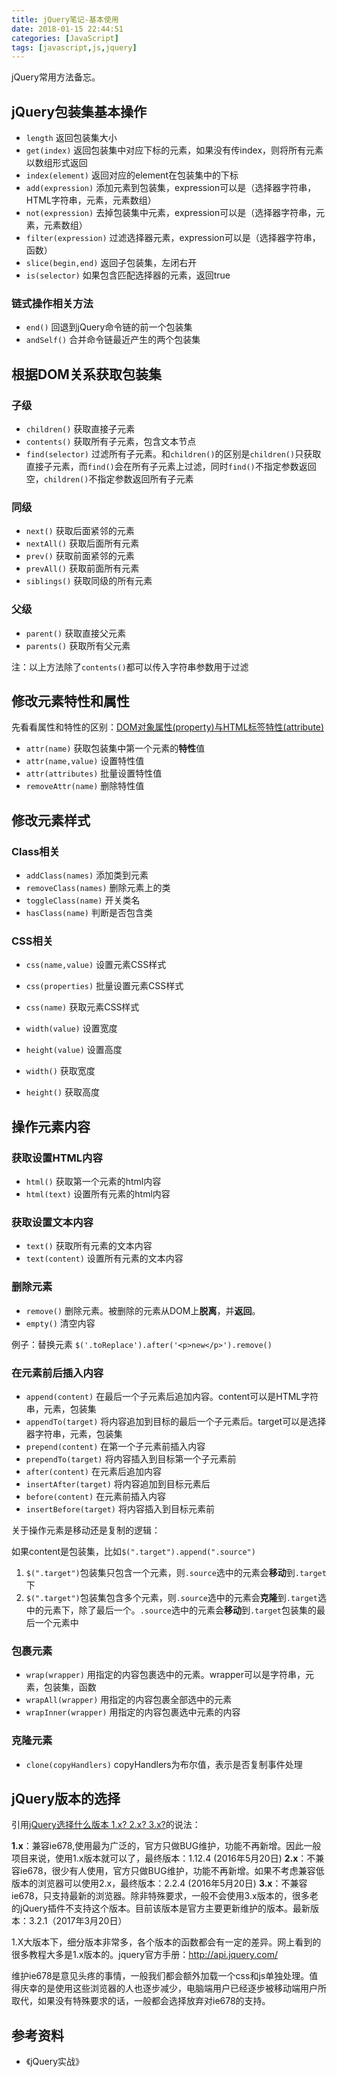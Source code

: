```yaml
---
title: jQuery笔记-基本使用
date: 2018-01-15 22:44:51
categories: [JavaScript]
tags: [javascript,js,jquery]
---
```


jQuery常用方法备忘。

<!-- more -->

## jQuery包装集基本操作
- `length` 返回包装集大小
- `get(index)` 返回包装集中对应下标的元素，如果没有传index，则将所有元素以数组形式返回
- `index(element)` 返回对应的element在包装集中的下标
- `add(expression)` 添加元素到包装集，expression可以是（选择器字符串，HTML字符串，元素，元素数组）
- `not(expression)` 去掉包装集中元素，expression可以是（选择器字符串，元素，元素数组）
- `filter(expression)` 过滤选择器元素，expression可以是（选择器字符串，函数）
- `slice(begin,end)` 返回子包装集，左闭右开
- `is(selector)` 如果包含匹配选择器的元素，返回true

### 链式操作相关方法
- `end()` 回退到jQuery命令链的前一个包装集
- `andSelf()` 合并命令链最近产生的两个包装集

## 根据DOM关系获取包装集
### 子级
- `children()` 获取直接子元素
- `contents()` 获取所有子元素，包含文本节点 
- `find(selector)` 过滤所有子元素。和`children()`的区别是`children()`只获取直接子元素，而`find()`会在所有子元素上过滤，同时`find()`不指定参数返回空，`children()`不指定参数返回所有子元素

### 同级
- `next()` 获取后面紧邻的元素
- `nextAll()` 获取后面所有元素
- `prev()` 获取前面紧邻的元素
- `prevAll()` 获取前面所有元素
- `siblings()` 获取同级的所有元素

### 父级
- `parent()` 获取直接父元素
- `parents()` 获取所有父元素

注：以上方法除了`contents()`都可以传入字符串参数用于过滤

## 修改元素特性和属性

先看看属性和特性的区别：[DOM对象属性(property)与HTML标签特性(attribute)](http://blog.csdn.net/html5_/article/details/39156593)

- `attr(name)` 获取包装集中第一个元素的**特性**值
- `attr(name,value)` 设置特性值
- `attr(attributes)` 批量设置特性值
- `removeAttr(name)` 删除特性值

## 修改元素样式

### Class相关
- `addClass(names)` 添加类到元素
- `removeClass(names)` 删除元素上的类
- `toggleClass(name)` 开关类名
- `hasClass(name)` 判断是否包含类

### CSS相关
- `css(name,value)` 设置元素CSS样式
- `css(properties)` 批量设置元素CSS样式
- `css(name)` 获取元素CSS样式

- `width(value)` 设置宽度
- `height(value)` 设置高度
- `width()` 获取宽度
- `height()` 获取高度

## 操作元素内容

### 获取设置HTML内容
- `html()` 获取第一个元素的html内容
- `html(text)` 设置所有元素的html内容

### 获取设置文本内容
- `text()` 获取所有元素的文本内容
- `text(content)` 设置所有元素的文本内容

### 删除元素
- `remove()` 删除元素。被删除的元素从DOM上**脱离**，并**返回**。
- `empty()` 清空内容

例子：替换元素 `$('.toReplace').after('<p>new</p>').remove()`

### 在元素前后插入内容
- `append(content)` 在最后一个子元素后追加内容。content可以是HTML字符串，元素，包装集
- `appendTo(target)` 将内容追加到目标的最后一个子元素后。target可以是选择器字符串，元素，包装集
- `prepend(content)` 在第一个子元素前插入内容
- `prependTo(target)` 将内容插入到目标第一个子元素前
- `after(content)` 在元素后追加内容
- `insertAfter(target)` 将内容追加到目标元素后
- `before(content)` 在元素前插入内容
- `insertBefore(target)` 将内容插入到目标元素前

关于操作元素是移动还是复制的逻辑：

如果content是包装集，比如`$(".target").append(".source")`
1. `$(".target")`包装集只包含一个元素，则`.source`选中的元素会**移动**到`.target`下
2. `$(".target")`包装集包含多个元素，则`.source`选中的元素会**克隆**到`.target`选中的元素下，除了最后一个。`.source`选中的元素会**移动**到`.target`包装集的最后一个元素中

### 包裹元素
- `wrap(wrapper)` 用指定的内容包裹选中的元素。wrapper可以是字符串，元素，包装集，函数
- `wrapAll(wrapper)` 用指定的内容包裹全部选中的元素
- `wrapInner(wrapper)` 用指定的内容包裹选中元素的内容

### 克隆元素
- `clone(copyHandlers)` copyHandlers为布尔值，表示是否复制事件处理

## jQuery版本的选择

引用[jQuery选择什么版本 1.x? 2.x? 3.x?](https://www.cnblogs.com/osfipin/p/6211468.html)的说法：

**1.x**：兼容ie678,使用最为广泛的，官方只做BUG维护，功能不再新增。因此一般项目来说，使用1.x版本就可以了，最终版本：1.12.4 (2016年5月20日)
**2.x**：不兼容ie678，很少有人使用，官方只做BUG维护，功能不再新增。如果不考虑兼容低版本的浏览器可以使用2.x，最终版本：2.2.4 (2016年5月20日)
**3.x**：不兼容ie678，只支持最新的浏览器。除非特殊要求，一般不会使用3.x版本的，很多老的jQuery插件不支持这个版本。目前该版本是官方主要更新维护的版本。最新版本：3.2.1（2017年3月20日）

1.X大版本下，细分版本非常多，各个版本的函数都会有一定的差异。网上看到的很多教程大多是1.x版本的。jquery官方手册：http://api.jquery.com/

维护ie678是意见头疼的事情，一般我们都会额外加载一个css和js单独处理。值得庆幸的是使用这些浏览器的人也逐步减少，电脑端用户已经逐步被移动端用户所取代，如果没有特殊要求的话，一般都会选择放弃对ie678的支持。

## 参考资料
- 《jQuery实战》

